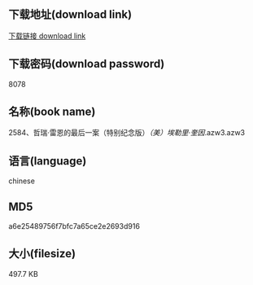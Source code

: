 ## 下载地址(download link)
[下载链接 download link](https://voluble-croquembouche-d321dc.netlify.app/?s=2584%E3%80%81%E5%93%B2%E7%91%9E%C2%B7%E9%9B%B7%E6%81%A9%E7%9A%84%E6%9C%80%E5%90%8E%E4%B8%80%E6%A1%88%EF%BC%88%E7%89%B9%E5%88%AB%E7%BA%AA%E5%BF%B5%E7%89%88%EF%BC%89_%EF%BC%88%E7%BE%8E%EF%BC%89%E5%9F%83%E5%8B%92%E9%87%8C%C2%B7%E5%A5%8E%E5%9B%A0_.azw3)

## 下载密码(download password)
8078

## 名称(book name)
2584、哲瑞·雷恩的最后一案（特别纪念版）_（美）埃勒里·奎因_.azw3.azw3

## 语言(language)
chinese

## MD5
a6e25489756f7bfc7a65ce2e2693d916

## 大小(filesize)
497.7 KB
